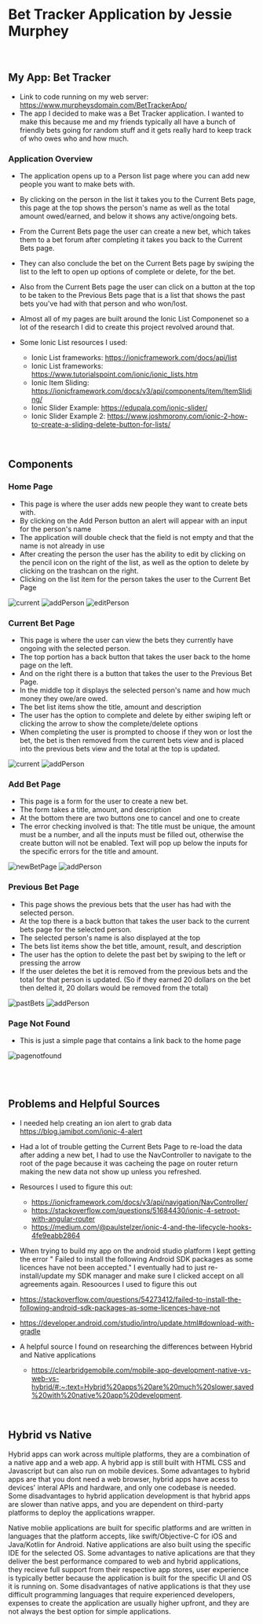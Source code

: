 # Bet Tracker Application by Jessie Murphey
<br>

## My App: Bet Tracker
- Link to code running on my web server: https://www.murpheysdomain.com/BetTrackerApp/
- The app I decided to make was a Bet Tracker application. I wanted to make this because me and my friends typically all have a bunch of friendly bets going for random stuff and it gets really hard to keep track of who owes who and how much. 
### Application Overview
- The application opens up to a Person list page where you can add new people you want to make bets with. 
- By clicking on the person in the list it takes you to the Current Bets page, this page at the top shows the person's name as well as the total amount owed/earned, and below it shows any active/ongoing bets. 
- From the Current Bets page the user can create a new bet, which takes them to a bet forum after completing it takes you back to the Current Bets page. 
- They can also conclude the bet on the Current Bets page by swiping the list to the left to open up options of complete or delete, for the bet. 
- Also from the Current Bets page the user can click on a button at the top to be taken to the Previous Bets page that is a list that shows the past bets you've had with that person and who won/lost.

- Almost all of my pages are built around the Ionic List Componenet so a lot of the research I did to create this project revolved around that.
- Some Ionic List resources I used:
    - Ionic List frameworks: https://ionicframework.com/docs/api/list
    - Ionic List frameworks: https://www.tutorialspoint.com/ionic/ionic_lists.htm
    - Ionic Item Sliding: https://ionicframework.com/docs/v3/api/components/item/ItemSliding/
    - Ionic Slider Example: https://edupala.com/ionic-slider/
    - Ionic Slider Example 2: https://www.joshmorony.com/ionic-2-how-to-create-a-sliding-delete-button-for-lists/

<br>

## Components

### Home Page
- This page is where the user adds new people they want to create bets with. 
- By clicking on the Add Person button an alert will appear with an input for the person's name
- The application will double check that the field is not empty and that the name is not already in use
- After creating the person the user has the ability to edit by clicking on the pencil icon on the right of the list, as well as the option to delete by clicking on the trashcan on the right.
- Clicking on the list item for the person takes the user to the Current Bet Page

![current](./screenshots/currentBets.PNG)
![addPerson](./screenshots/addPerson.PNG)
![editPerson](./screenshots/editPerson.PNG)


### Current Bet Page
- This page is where the user can view the bets they currently have ongoing with the selected person.
- The top portion has a back button that takes the user back to the home page on the left.
- And on the right there is a button that takes the user to the Previous Bet Page.
- In the middle top it displays the selected person's name and how much money they owe/are owed.
- The bet list items show the title, amount and description
- The user has the option to complete and delete by either swiping left or clicking the arrow to show the complete/delete options
- When completing the user is prompted to choose if they won or lost the bet, the bet is then removed from the current bets view and is placed into the previous bets view and the total at the top is updated.

![current](./screenshots/currentBets.PNG)
![addPerson](./screenshots/currentBetsSwipe.PNG)


### Add Bet Page
- This page is a form for the user to create a new bet.
- The form takes a title, amount, and description
- At the bottom there are two buttons one to cancel and one to create
- The error checking involved is that: The title must be unique, the amount must be a number, and all the inputs must be filled out, otherwise the create button will not be enabled. Text will pop up below the inputs for the specific errors for the title and amount.

![newBetPage](./screenshots/newBetPage.PNG)
![addPerson](./screenshots/addBetErrorCheck.PNG)


### Previous Bet Page
- This page shows the previous bets that the user has had with the selected person.
- At the top there is a back button that takes the user back to the current bets page for the selected person.
- The selected person's name is also displayed at the top
- The bets list items show the bet title, amount, result, and description
- The user has the option to delete the past bet by swiping to the left or pressing the arrow
- If the user deletes the bet it is removed from the previous bets and the total for that person is updated. (So if they earned 20 dollars on the bet then delted it, 20 dollars would be removed from the total)

![pastBets](./screenshots/pastBets.PNG)
![addPerson](./screenshots/pastBetsSwipe.PNG)


### Page Not Found
- This is just a simple page that contains a link back to the home page

![pagenotfound](./screenshots/pageNotFound.PNG)

<br>

<br>

## Problems and Helpful Sources
- I needed help creating an ion alert to grab data
https://blog.jamibot.com/ionic-4-alert

- Had a lot of trouble getting the Current Bets Page to re-load the data after adding a new bet, I had to use the NavController to navigate to the root of the page because it was cacheing the page on router return making the new data not show up unless you refreshed.
- Resources I used to figure this out:
    - https://ionicframework.com/docs/v3/api/navigation/NavController/
    - https://stackoverflow.com/questions/51684430/ionic-4-setroot-with-angular-router
    - https://medium.com/@paulstelzer/ionic-4-and-the-lifecycle-hooks-4fe9eabb2864

- When trying to build my app on the android studio platform I kept getting the error " Failed to install the following Android SDK packages as some licences have not been accepted." I eventually had to just re-install/update my SDK manager and make sure I clicked accept on all agreements again.
Resoources I used to figure this out
- https://stackoverflow.com/questions/54273412/failed-to-install-the-following-android-sdk-packages-as-some-licences-have-not
- https://developer.android.com/studio/intro/update.html#download-with-gradle

- A helpful source I found on researching the differences between Hybrid and Native applications
    - https://clearbridgemobile.com/mobile-app-development-native-vs-web-vs-hybrid/#:~:text=Hybrid%20apps%20are%20much%20slower,saved%20with%20native%20app%20development.


<br>

## Hybrid vs Native

Hybrid apps can work across multiple platforms, they are a combination of a native app and a web app. A hybrid app is still built with HTML CSS and Javascript but can also run on mobile devices. Some advantages to hybrid apps are that you dont need a web browser, hybrid apps have acess to devices' interal APIs and hardware, and only one codebase is needed. Some disadvantages to hybrid application development is that hybrid apps are slower than native apps, and you are dependent on third-party platforms to deploy the applications wrapper.

Native moblie applications are built for specific platforms and are written in languages that the platform accepts, like swift/Objective-C for iOS and Java/Kotlin for Android. Native applications are also built using the specific IDE for the selected OS. Some advantages to native aplications are that they deliver the best performance compared to web and hybrid applications, they recieve full support from their respective app stores, user experience is typically better because the application is built for the specific UI and OS it is running on. Some disadvantages of native applications is that they use difficult programming languages that require experienced developers, expenses to create the application are usually higher upfront, and they are not always the best option for simple applications.
